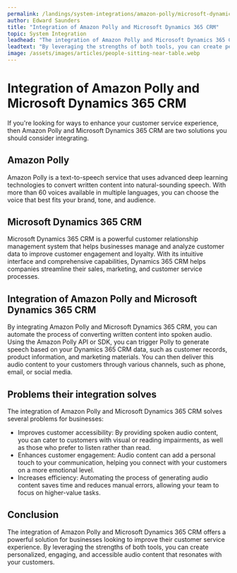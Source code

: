 ```yaml
---
permalink: /landings/system-integrations/amazon-polly/microsoft-dynamics-365-crm
author: Edward Saunders
title: "Integration of Amazon Polly and Microsoft Dynamics 365 CRM"
topic: System Integration
leadhead: "The integration of Amazon Polly and Microsoft Dynamics 365 CRM offers a powerful solution for businesses looking to improve their customer service experience"
leadtext: "By leveraging the strengths of both tools, you can create personalized, engaging, and accessible audio content that resonates with your customers."
image: /assets/images/articles/people-sitting-near-table.webp
---
```

<div class="arttext">	<h1>Integration of Amazon Polly and Microsoft Dynamics 365 CRM</h1>
	<p>If you're looking for ways to enhance your customer service experience, then Amazon Polly and Microsoft Dynamics 365 CRM are two solutions you should consider integrating.</p>
	<h2>Amazon Polly</h2>
	<p>Amazon Polly is a text-to-speech service that uses advanced deep learning technologies to convert written content into natural-sounding speech. With more than 60 voices available in multiple languages, you can choose the voice that best fits your brand, tone, and audience.</p>
	<h2>Microsoft Dynamics 365 CRM</h2>
	<p>Microsoft Dynamics 365 CRM is a powerful customer relationship management system that helps businesses manage and analyze customer data to improve customer engagement and loyalty. With its intuitive interface and comprehensive capabilities, Dynamics 365 CRM helps companies streamline their sales, marketing, and customer service processes.</p>
	<h2>Integration of Amazon Polly and Microsoft Dynamics 365 CRM</h2>
	<p>By integrating Amazon Polly and Microsoft Dynamics 365 CRM, you can automate the process of converting written content into spoken audio. Using the Amazon Polly API or SDK, you can trigger Polly to generate speech based on your Dynamics 365 CRM data, such as customer records, product information, and marketing materials. You can then deliver this audio content to your customers through various channels, such as phone, email, or social media.</p>
	<h2>Problems their integration solves</h2>
	<p>The integration of Amazon Polly and Microsoft Dynamics 365 CRM solves several problems for businesses:</p>
	<ul>
		<li>Improves customer accessibility: By providing spoken audio content, you can cater to customers with visual or reading impairments, as well as those who prefer to listen rather than read.</li>
		<li>Enhances customer engagement: Audio content can add a personal touch to your communication, helping you connect with your customers on a more emotional level.</li>
		<li>Increases efficiency: Automating the process of generating audio content saves time and reduces manual errors, allowing your team to focus on higher-value tasks.</li>
	</ul>
	<h2>Conclusion</h2>
	<p>The integration of Amazon Polly and Microsoft Dynamics 365 CRM offers a powerful solution for businesses looking to improve their customer service experience. By leveraging the strengths of both tools, you can create personalized, engaging, and accessible audio content that resonates with your customers. </p>
</div>